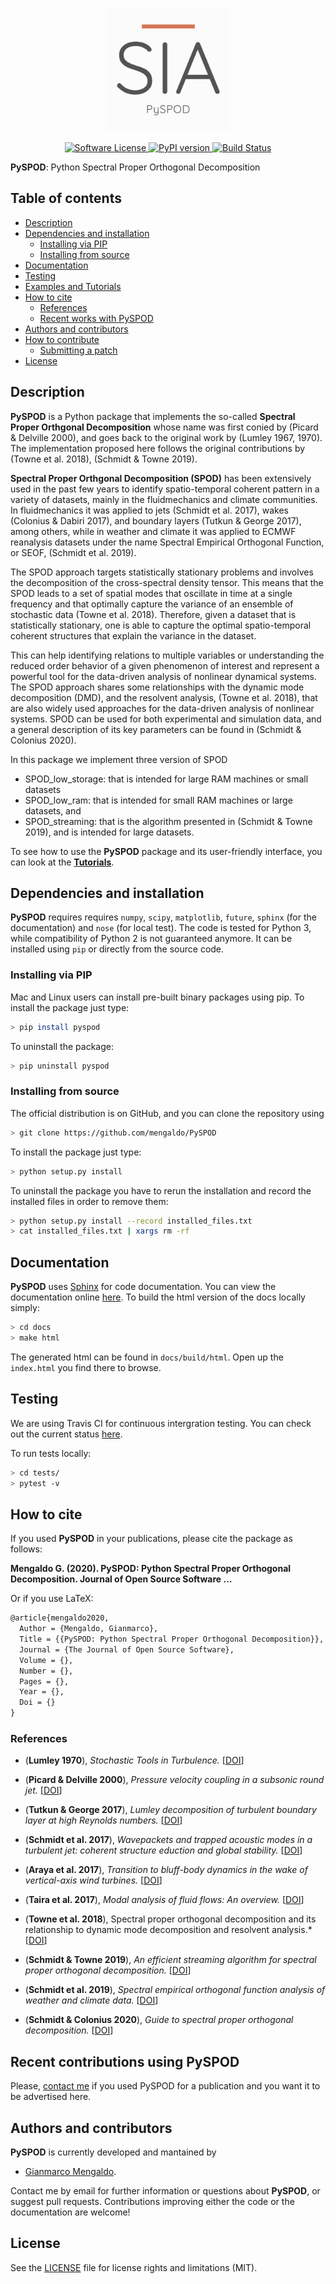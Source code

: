 <p align="center">
  <a href="http://mengaldo.github.io/PySPOD/" target="_blank" >
    <img alt="Python Spectral Proper Orthogonal Decomposition" src="readme/PySPOD_logo.png" width="200" />
  </a>
</p>

<p align="center">
<!--     <a href="https://doi.org/10.21105/joss.00530" target="_blank">
        <img alt="JOSS DOI" src="http://joss.theoj.org/papers/10.21105/joss.00530/status.svg">
    </a> -->
    <a href="https://github.com/mengaldo/PySPOD/LICENSE" target="_blank">
        <img alt="Software License" src="https://img.shields.io/badge/license-MIT-brightgreen.svg?style=flat-square">
    </a>
	<a href="https://badge.fury.io/py/pydmd">
		<img src="https://badge.fury.io/py/pyspod.svg" alt="PyPI version"
		height="18">
	</a>
    <a href="https://travis-ci.org/mengaldo/PySPOD" target="_blank">
        <img alt="Build Status" src="https://travis-ci.org/mengaldo/PySPOD.svg">
    </a>
<!--     <a href="https://coveralls.io/github/mathLab/PySPOD" target="_blank">
        <img alt="Coverage Status" src="https://coveralls.io/repos/github/mathLab/PySPOD/badge.svg">
    </a> -->
<!--     <a href="https://www.codacy.com/app/mathLab/PySPOD?utm_source=github.com&amp;utm_medium=referral&amp;utm_content=mathLab/PySPOD&amp;utm_campaign=Badge_Grade" target="_blank">
        <img alt="Codacy Badge" src="https://api.codacy.com/project/badge/Grade/75f02cdeed684c25a273eaffb0d89880">
    </a> -->
</p>


**PySPOD**: Python Spectral Proper Orthogonal Decomposition

## Table of contents
* [Description](#description)
* [Dependencies and installation](#dependencies-and-installation)
	* [Installing via PIP](#installing-via-pip)
	* [Installing from source](#installing-from-source)
* [Documentation](#documentation)
* [Testing](#testing)
* [Examples and Tutorials](#examples)
* [How to cite](#how-to-cite)
	* [References](#references)
	* [Recent works with PySPOD](#recent-works-with-spod)
* [Authors and contributors](#authors-and-contributors)
* [How to contribute](#how-to-contribute)
	* [Submitting a patch](#submitting-a-patch) 
* [License](#license)

## Description
**PySPOD** is a Python package that implements the so-called **Spectral Proper Orthgonal Decomposition** whose name was first conied by (Picard & Delville 2000), and goes back to the original work by (Lumley 1967, 1970). The implementation proposed here follows the original contributions by (Towne et al. 2018), (Schmidt & Towne 2019).

**Spectral Proper Orthgonal Decomposition (SPOD)** has been extensively used in the past few years to identify spatio-temporal coherent pattern in a variety of datasets, mainly in the fluidmechanics and climate communities. In fluidmechanics it was applied to jets (Schmidt et al. 2017), wakes (Colonius & Dabiri 2017), and boundary layers (Tutkun & George 2017), among others, while in weather and climate it was applied to ECMWF reanalysis datasets under the name Spectral Empirical Orthogonal Function, or SEOF, (Schmidt et al. 2019).

The SPOD approach targets statistically stationary problems and involves the decomposition of the cross-spectral density tensor. This means that the SPOD leads to a set of spatial modes that oscillate in time at a single frequency and that optimally capture the variance of an ensemble of stochastic data (Towne et al. 2018). Therefore, given a dataset that is statistically stationary, one is able to capture the optimal spatio-temporal coherent structures that explain the variance in the dataset. 

This can help identifying relations to multiple variables or understanding the reduced order behavior of a given phenomenon of interest and represent a powerful tool for the data-driven analysis of nonlinear dynamical systems. The SPOD approach shares some relationships with the dynamic mode decomposition (DMD), and the resolvent analysis,  (Towne et al. 2018), that are also widely used approaches for the data-driven analysis of nonlinear systems. SPOD can be used for both experimental and simulation data, and a general description of its key parameters can be found in (Schmidt & Colonius 2020).  

In this package we implement three version of SPOD 
- SPOD_low_storage: that is intended for large RAM machines or small datasets
- SPOD_low_ram: that is intended for small RAM machines or large datasets, and 
- SPOD_streaming: that is the algorithm presented in (Schmidt & Towne 2019), and is intended for large datasets.

To see how to use the **PySPOD** package and its user-friendly interface, you can look at the [**Tutorials**](tutorials/README.md). 


## Dependencies and installation
**PySPOD** requires requires `numpy`, `scipy`, `matplotlib`, `future`, `sphinx` (for the documentation) and `nose` (for local test). The code is tested for Python 3, while compatibility of Python 2 is not guaranteed anymore. It can be installed using `pip` or directly from the source code.

### Installing via PIP
Mac and Linux users can install pre-built binary packages using pip.
To install the package just type: 
```bash
> pip install pyspod
```
To uninstall the package:
```bash
> pip uninstall pyspod
```

### Installing from source
The official distribution is on GitHub, and you can clone the repository using
```bash
> git clone https://github.com/mengaldo/PySPOD
```

To install the package just type:
```bash
> python setup.py install
```

To uninstall the package you have to rerun the installation and record the installed files in order to remove them:

```bash
> python setup.py install --record installed_files.txt
> cat installed_files.txt | xargs rm -rf
```

## Documentation
**PySPOD** uses [Sphinx](http://www.sphinx-doc.org/en/stable/) for code documentation. You can view the documentation online [here](http://mengaldo.github.io/PySPOD/). To build the html version of the docs locally simply:

```bash
> cd docs
> make html
```

The generated html can be found in `docs/build/html`. Open up the `index.html` you find there to browse.


## Testing

We are using Travis CI for continuous intergration testing. You can check out the current status [here](https://travis-ci.org/mengaldo/PySPOD).

To run tests locally:

```bash
> cd tests/
> pytest -v
```



## How to cite
If you used **PySPOD** in your publications, please cite the package as follows:

**Mengaldo G. (2020). PySPOD: Python Spectral Proper Orthogonal Decomposition. Journal of Open Source Software ...** 

Or if you use LaTeX:
```tex
@article{mengaldo2020,
  Author = {Mengaldo, Gianmarco},
  Title = {{PySPOD: Python Spectral Proper Orthogonal Decomposition}},
  Journal = {The Journal of Open Source Software},
  Volume = {},
  Number = {},
  Pages = {},
  Year = {},
  Doi = {}
}
```

### References

* (**Lumley 1970**), *Stochastic Tools in Turbulence.*
[[DOI](https://www.elsevier.com/books/stochastic-tools-in-turbulence/lumey/978-0-12-395772-6?aaref=https%3A%2F%2Fwww.google.com)]

* (**Picard & Delville 2000**), *Pressure velocity coupling in a subsonic round jet.*
[[DOI](https://www.sciencedirect.com/science/article/abs/pii/S0142727X00000217)]

* (**Tutkun & George 2017**), *Lumley decomposition of turbulent boundary layer at high
Reynolds numbers.*
[[DOI](https://aip.scitation.org/doi/10.1063/1.4974746)]

* (**Schmidt et al. 2017**), *Wavepackets and trapped acoustic modes in a turbulent jet: coherent structure eduction and global stability.*
[[DOI](https://doi.org/10.1017/jfm.2017.407)]

* (**Araya et al. 2017**), *Transition to bluff-body dynamics in the wake of vertical-axis wind turbines.*
[[DOI]( https://doi.org/10.1017/jfm.2016.862)]

* (**Taira et al. 2017**), *Modal analysis of fluid flows: An overview.*
[[DOI](https://doi.org/10.2514/1.J056060)]

* (**Towne et al. 2018**), Spectral proper orthogonal decomposition and its relationship to dynamic mode decomposition and resolvent analysis.*
[[DOI]( https://doi.org/10.1017/jfm.2018.283)]

* (**Schmidt & Towne 2019**), *An efficient streaming algorithm for spectral proper orthogonal decomposition.*
[[DOI](https://doi.org/10.1016/j.cpc.2018.11.009)]

* (**Schmidt et al. 2019**), *Spectral empirical orthogonal function analysis of weather and climate data.*
[[DOI](https://doi.org/10.1175/MWR-D-18-0337.1)]

* (**Schmidt & Colonius 2020**), *Guide to spectral proper orthogonal decomposition.*
[[DOI](https://doi.org/10.2514/1.J058809)]



## Recent contributions using **PySPOD**
Please, [contact me](mailto:gianmarco.mengaldo@gmail.com) if you used PySPOD for a publication and you want it to be advertised here.



## Authors and contributors
**PySPOD** is currently developed and mantained by

* [Gianmarco Mengaldo](mailto:gianmarco.mengaldo@gmail.com).

Contact me by email for further information or questions about **PySPOD**, or suggest pull requests. 
Contributions improving either the code or the documentation are welcome!



## License

See the [LICENSE](LICENSE.rst) file for license rights and limitations (MIT).
